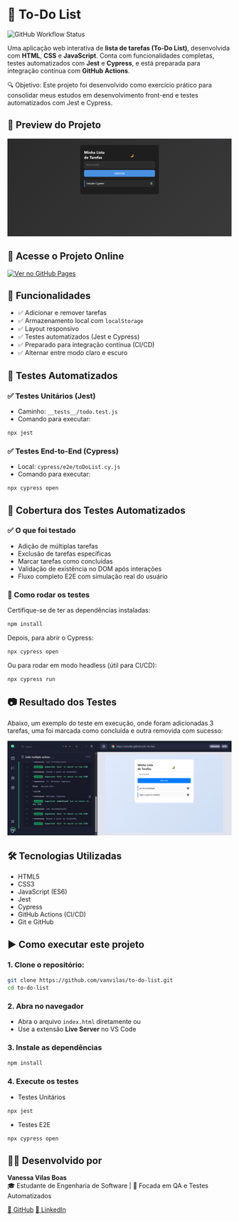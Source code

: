 # 📝 To-Do List
![GitHub Workflow Status](https://github.com/vanvilas/to-do-list/actions/workflows/tests.yml/badge.svg)

Uma aplicação web interativa de **lista de tarefas (To-Do List)**, desenvolvida com **HTML**, **CSS** e **JavaScript**. Conta com funcionalidades completas, testes automatizados com **Jest** e **Cypress**, e está preparada para integração contínua com **GitHub Actions**.

🔍 Objetivo: Este projeto foi desenvolvido como exercício prático para consolidar meus estudos em desenvolvimento front-end e testes automatizados com Jest e Cypress.

## 📸 Preview do Projeto

![Preview do Projeto](./assets/preview.png)

## 🔗 Acesse o Projeto Online

[![Ver no GitHub Pages](https://img.shields.io/badge/🔗%20Ver%20Projeto%20Online-222?style=for-the-badge&logo=github&logoColor=white)](https://vanvilas.github.io/to-do-list/)

## 🚀 Funcionalidades

- ✅ Adicionar e remover tarefas  
- ✅ Armazenamento local com `localStorage`   
- ✅ Layout responsivo  
- ✅ Testes automatizados (Jest e Cypress)  
- ✅ Preparado para integração contínua (CI/CD) 
- ✅ Alternar entre modo claro e escuro 

## 🧪 Testes Automatizados

### ✅ Testes Unitários (Jest)
- Caminho: `__tests__/todo.test.js`
- Comando para executar:
```bash
npx jest
```

### ✅ Testes End-to-End (Cypress)
- Local: `cypress/e2e/toDoList.cy.js`
- Comando para executar: 
```bash 
npx cypress open
```

## 📌 Cobertura dos Testes Automatizados

### ✅ O que foi testado

- Adição de múltiplas tarefas
- Exclusão de tarefas específicas
- Marcar tarefas como concluídas
- Validação de existência no DOM após interações
- Fluxo completo E2E com simulação real do usuário

### 🔧 Como rodar os testes

Certifique-se de ter as dependências instaladas:
```bash
npm install
```
Depois, para abrir o Cypress:
```bash
npx cypress open
```
Ou para rodar em modo headless (útil para CI/CD):
```bash
npx cypress run
```

## 📷 Resultado dos Testes

Abaixo, um exemplo do teste em execução, onde foram adicionadas 3 tarefas, uma foi marcada como concluída e outra removida com sucesso:

![Preview Teste Cypress](./assets/teste-cypress.png)

## 🛠 Tecnologias Utilizadas

- HTML5
- CSS3
- JavaScript (ES6)
- Jest 
- Cypress 
- GitHub Actions (CI/CD)
- Git e GitHub

## ▶️ Como executar este projeto

### 1. Clone o repositório:
```bash
git clone https://github.com/vanvilas/to-do-list.git
cd to-do-list
```
### 2. Abra no navegador
- Abra o arquivo ```index.html``` diretamente ou 
- Use a extensão **Live Server** no VS Code

### 3. Instale as dependências
```bash
npm install
```
### 4. Execute os testes
- Testes Unitários
```bash
npx jest
```
- Testes E2E
```bash 
npx cypress open
```

## 👩‍💻 Desenvolvido por

**Vanessa Vilas Boas**  
🎓 Estudante de Engenharia de Software | 💼 Focada em QA e Testes Automatizados

[🔗 GitHub](https://github.com/vanvilas)
[🔗 LinkedIn](https://linkedin.com/in/vanessa-vilas-boas/)

